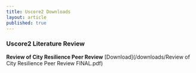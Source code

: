 ```yaml
---
title: Uscore2 Downloads
layout: article
published: true
---
```

### Uscore2 Literature Review

**Review of City Resilience Peer Review** [Download](/downloads/Review of City Resilience Peer Review FINAL.pdf)

